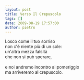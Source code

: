 ```yaml
---
layout: post
title: Verso Il Crepuscolo
tags: []
date: 2009-08-19 17:57:00
author: pietro
---
```

Losco come il tuo sorriso<br/>non c'è niente più di un sole:<br/>un'altra mezza falsità<br/>che non si può sperare,<br/><br/>e noi andremo incontro al pomeriggio<br/>ma arriveremo al crepuscolo.
